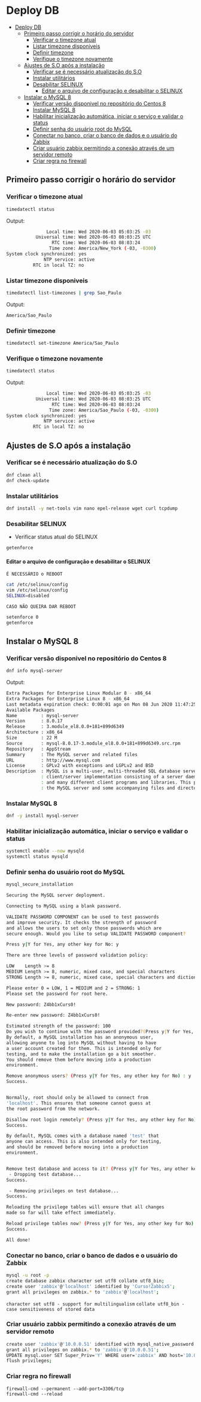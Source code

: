 # Deploy DB

- [Deploy DB](#deploy-db)
  - [Primeiro passo corrigir o horário do servidor](#primeiro-passo-corrigir-o-horário-do-servidor)
    - [Verificar o timezone atual](#verificar-o-timezone-atual)
    - [Listar timezone disponiveis](#listar-timezone-disponiveis)
    - [Definir timezone](#definir-timezone)
    - [Verifique o timezone novamente](#verifique-o-timezone-novamente)
  - [Ajustes de S.O após a instalação](#ajustes-de-so-após-a-instalação)
    - [Verificar se é necessário atualização do S.O](#verificar-se-é-necessário-atualização-do-so)
    - [Instalar utilitários](#instalar-utilitários)
    - [Desabilitar SELINUX](#desabilitar-selinux)
      - [Editar o arquivo de configuração e desabilitar o SELINUX](#editar-o-arquivo-de-configuração-e-desabilitar-o-selinux)
  - [Instalar o MySQL 8](#instalar-o-mysql-8)
    - [Verificar versão disponivel no repositório do Centos 8](#verificar-versão-disponivel-no-repositório-do-centos-8)
    - [Instalar MySQL 8](#instalar-mysql-8)
    - [Habilitar inicialização automática, iniciar o serviço e validar o status](#habilitar-inicialização-automática-iniciar-o-serviço-e-validar-o-status)
    - [Definir senha do usuário root do MySQL](#definir-senha-do-usuário-root-do-mysql)
    - [Conectar no banco, criar o banco de dados e o usuário do Zabbix](#conectar-no-banco-criar-o-banco-de-dados-e-o-usuário-do-zabbix)
    - [Criar usuário zabbix permitindo a conexão através de um servidor remoto](#criar-usuário-zabbix-permitindo-a-conexão-através-de-um-servidor-remoto)
    - [Criar regra no firewall](#criar-regra-no-firewall)

## Primeiro passo corrigir o horário do servidor

### Verificar o timezone atual

```bash
timedatectl status
```

Output:

```bash
               Local time: Wed 2020-06-03 05:03:25 -03
           Universal time: Wed 2020-06-03 08:03:25 UTC
                 RTC time: Wed 2020-06-03 08:03:24
                Time zone: America/New_York (-03, -0300)
System clock synchronized: yes
              NTP service: active
          RTC in local TZ: no
```

### Listar timezone disponiveis

```bash
timedatectl list-timezones | grep Sao_Paulo
```

Output:

```bash
America/Sao_Paulo
```

### Definir timezone

```bash
timedatectl set-timezone America/Sao_Paulo
```

### Verifique o timezone novamente

```bash
timedatectl status
```

Output:

```bash
               Local time: Wed 2020-06-03 05:03:25 -03
           Universal time: Wed 2020-06-03 08:03:25 UTC
                 RTC time: Wed 2020-06-03 08:03:24
                Time zone: America/Sao_Paulo (-03, -0300)
System clock synchronized: yes
              NTP service: active
          RTC in local TZ: no
```

## Ajustes de S.O após a instalação

### Verificar se é necessário atualização do S.O

```bash
dnf clean all
dnf check-update
```

### Instalar utilitários

```bash
dnf install -y net-tools vim nano epel-release wget curl tcpdump
```

### Desabilitar SELINUX

- Verificar status atual do SELINUX

```bash
getenforce
```

#### Editar o arquivo de configuração e desabilitar o SELINUX

`É NECESSÁRIO o REBOOT`

```bash
cat /etc/selinux/config
vim /etc/selinux/config
SELINUX=disabled
```

`CASO NÃO QUEIRA DAR REBOOT`

```bash
setenforce 0
getenforce
```

## Instalar o MySQL 8

### Verificar versão disponivel no repositório do Centos 8

```bash
dnf info mysql-server
```

Output:

```bash
Extra Packages for Enterprise Linux Modular 8 - x86_64                                                                                                           228 kB/s | 118 kB     00:00
Extra Packages for Enterprise Linux 8 - x86_64                                                                                                                   7.3 MB/s | 6.9 MB     00:00
Last metadata expiration check: 0:00:01 ago on Mon 08 Jun 2020 11:47:25 PM -03.
Available Packages
Name         : mysql-server
Version      : 8.0.17
Release      : 3.module_el8.0.0+181+899d6349
Architecture : x86_64
Size         : 22 M
Source       : mysql-8.0.17-3.module_el8.0.0+181+899d6349.src.rpm
Repository   : AppStream
Summary      : The MySQL server and related files
URL          : http://www.mysql.com
License      : GPLv2 with exceptions and LGPLv2 and BSD
Description  : MySQL is a multi-user, multi-threaded SQL database server. MySQL is a
             : client/server implementation consisting of a server daemon (mysqld)
             : and many different client programs and libraries. This package contains
             : the MySQL server and some accompanying files and directories.
```

### Instalar MySQL 8

```bash
dnf -y install mysql-server
```

### Habilitar inicialização automática, iniciar o serviço e validar o status

```bash
systemctl enable --now mysqld
systemctl status mysqld
```

### Definir senha do usuário root do MySQL

```bash
mysql_secure_installation

Securing the MySQL server deployment.

Connecting to MySQL using a blank password.

VALIDATE PASSWORD COMPONENT can be used to test passwords
and improve security. It checks the strength of password
and allows the users to set only those passwords which are
secure enough. Would you like to setup VALIDATE PASSWORD component?

Press y|Y for Yes, any other key for No: y

There are three levels of password validation policy:

LOW    Length >= 8
MEDIUM Length >= 8, numeric, mixed case, and special characters
STRONG Length >= 8, numeric, mixed case, special characters and dictionary                  file

Please enter 0 = LOW, 1 = MEDIUM and 2 = STRONG: 1
Please set the password for root here.

New password: Z4bb1xCurs0!

Re-enter new password: Z4bb1xCurs0!

Estimated strength of the password: 100
Do you wish to continue with the password provided?(Press y|Y for Yes, any other key for No) : y
By default, a MySQL installation has an anonymous user,
allowing anyone to log into MySQL without having to have
a user account created for them. This is intended only for
testing, and to make the installation go a bit smoother.
You should remove them before moving into a production
environment.

Remove anonymous users? (Press y|Y for Yes, any other key for No) : y
Success.


Normally, root should only be allowed to connect from
'localhost'. This ensures that someone cannot guess at
the root password from the network.

Disallow root login remotely? (Press y|Y for Yes, any other key for No) : y
Success.

By default, MySQL comes with a database named 'test' that
anyone can access. This is also intended only for testing,
and should be removed before moving into a production
environment.


Remove test database and access to it? (Press y|Y for Yes, any other key for No) : y
 - Dropping test database...
Success.

 - Removing privileges on test database...
Success.

Reloading the privilege tables will ensure that all changes
made so far will take effect immediately.

Reload privilege tables now? (Press y|Y for Yes, any other key for No) : y
Success.

All done!
```

### Conectar no banco, criar o banco de dados e o usuário do Zabbix


```bash
mysql -u root -p
create database zabbix character set utf8 collate utf8_bin;
create user 'zabbix'@'localhost' identified by 'Curso!Zabbix5';
grant all privileges on zabbix.* to 'zabbix'@'localhost';
```

`character set utf8 - support for multilingualism`
`collate utf8_bin - case sensitiveness of stored data`


### Criar usuário zabbix permitindo a conexão através de um servidor remoto

```bash
create user 'zabbix'@'10.0.0.51' identified with mysql_native_password by 'Curso!Zabbix5';
grant all privileges on zabbix.* to 'zabbix'@'10.0.0.51';
UPDATE mysql.user SET Super_Priv='Y' WHERE user='zabbix' AND host='10.0.0.51';
flush privileges;
```

### Criar regra no firewall 

```shell
firewall-cmd --permanent --add-port=3306/tcp
firewall-cmd --reload
```